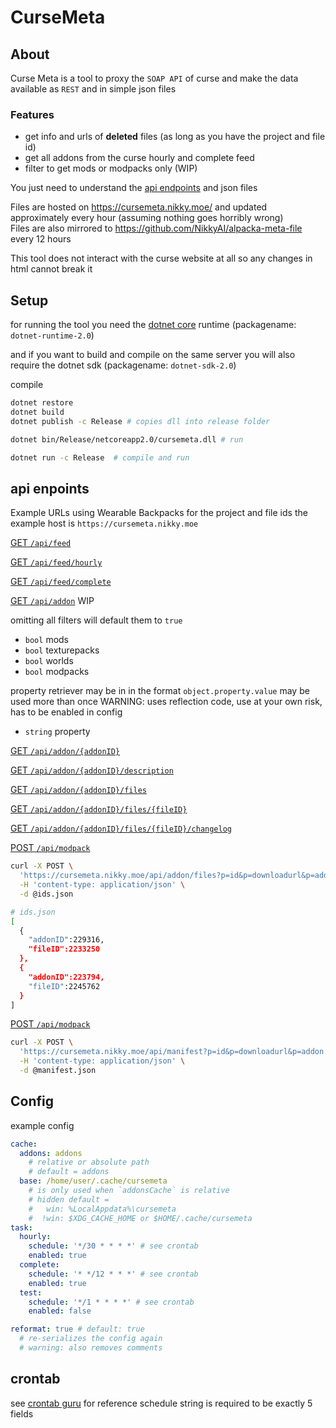 # CurseMeta

## About

Curse Meta is a tool to proxy the `SOAP API` of curse and make the data available as `REST` and in simple json files

### Features
- get info and urls of **deleted** files (as long as you have the project and file id)
- get all addons from the curse hourly and complete feed
- filter to get mods or modpacks only (WIP)

You just need to understand the [api endpoints](#api-enpoints) and json files

Files are hosted on https://cursemeta.nikky.moe/ and updated approximately every hour (assuming nothing goes horribly wrong)  
Files are also mirrored to https://github.com/NikkyAI/alpacka-meta-file every 12 hours

This tool does not interact with the curse website at all so any changes in html cannot break it

## Setup

for running the tool you need the [dotnet core](https://www.microsoft.com/net/core#linuxdebian) runtime (packagename: `dotnet-runtime-2.0`)

and if you want to build and compile on the same server you will also require the dotnet sdk (packagename: `dotnet-sdk-2.0`)

compile

```sh
dotnet restore
dotnet build
dotnet publish -c Release # copies dll into release folder

dotnet bin/Release/netcoreapp2.0/cursemeta.dll # run

dotnet run -c Release  # compile and run
```


## api enpoints

Example URLs using Wearable Backpacks for the project and file ids
the example host is `https://cursemeta.nikky.moe`

[GET `/api/feed`](https://cursemeta.nikky.moe/api/feed)

[GET `/api/feed/hourly`](https://cursemeta.nikky.moe/api/feed/hourly)

[GET `/api/feed/complete`](https://cursemeta.nikky.moe/api/feed/complete)

[GET `/api/addon`](https://cursemeta.nikky.moe/api/addon?mods=1&modpacks=true&texturepacks=0&worlds=false) WIP

omitting all filters will default them to `true`

- `bool` mods
- `bool` texturepacks
- `bool` worlds
- `bool` modpacks

property retriever may be in in the format `object.property.value`
may be used more than once
WARNING: uses reflection code, use at your own risk, has to be enabled in config

- `string` property

[GET `/api/addon/{addonID}`](https://cursemeta.nikky.moe/api/addon/257572)

[GET `/api/addon/{addonID}/description`](https://cursemeta.nikky.moe/api/addon/257572/desription)

[GET `/api/addon/{addonID}/files`](https://cursemeta.nikky.moe/api/addon/257572/files)

[GET `/api/addon/{addonID}/files/{fileID}`](https://cursemeta.nikky.moe/api/addon/257572/files/2382299)

[GET `/api/addon/{addonID}/files/{fileID}/changelog`](https://cursemeta.nikky.moe/api/addon/257572/files/2382299/changelog)

[POST `/api/modpack`](https://cursemeta.nikky.moe/api/addon/files)

```sh
curl -X POST \
  'https://cursemeta.nikky.moe/api/addon/files?p=id&p=downloadurl&p=addon.id&p=addon.name&p=addon.categorysection.name&p=addon.categorysection.packagetype&p=addon.categorysection.path' \
  -H 'content-type: application/json' \
  -d @ids.json

# ids.json
[
  {  
    "addonID":229316,
    "fileID":2233250
  },
  {  
    "addonID":223794,
    "fileID":2245762
  }
]
```


[POST `/api/modpack`](https://cursemeta.nikky.moe/api/manifest)

```sh
curl -X POST \
  'https://cursemeta.nikky.moe/api/manifest?p=id&p=downloadurl&p=addon.id&p=addon.name&p=addon.categorysection.name&p=addon.categorysection.packagetype&p=addon.categorysection.path' \
  -H 'content-type: application/json' \
  -d @manifest.json
```



## Config

example config

```yaml
cache:
  addons: addons
    # relative or absolute path
    # default = addons
  base: /home/user/.cache/cursemeta
    # is only used when `addonsCache` is relative
    # hidden default =
    #   win: %LocalAppdata%\cursemeta
    #  !win: $XDG_CACHE_HOME or $HOME/.cache/cursemeta
task:
  hourly:
    schedule: '*/30 * * * *' # see crontab
    enabled: true
  complete:
    schedule: '* */12 * * *' # see crontab
    enabled: true
  test:
    schedule: '*/1 * * * *' # see crontab
    enabled: false

reformat: true # default: true
  # re-serializes the config again
  # warning: also removes comments

```

## crontab

see [crontab guru](https://crontab.guru/#*/30_*_*_*_*) for reference
schedule string is required to be exactly 5 fields
